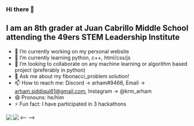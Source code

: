 ### Hi there 👋

## I am an 8th grader at Juan Cabrillo Middle School attending the 49ers STEM Leadership Institute
- 🔭 I’m currently working on my personal website
- 🌱 I’m currently learning python, c++, html/css/js
- 👯 I’m looking to collaborate on any machine learning or algorithm based project (preferably in python)
- 💬 Ask me about my fibonacci_problem solution!
- 📫 How to reach me: Discord -> arham#9466, Email -> arham.siddiqui61@gmail.com, Instagram -> @krm_arham
- 😄 Pronouns: he/him
- ⚡ Fun fact: I have participated in 3 hackathons

<img align="left" src="https://github-readme-stats.vercel.app/api?username=arham-siddiqui&&layout=compact&count_private=true&show_icons=true&hide_border=true&include_all_commits=true&bg_color=0D1117&title_color=FFFFFF&text_color=FFFFFF&icon_color=FFFFFF"/>
<-- 
<img align="left" src="https://github-readme-stats.vercel.app/api/top-langs/?username=arham-siddiqui&layout=compact&hide_border=true&card_width=250&bg_color=0D1117&title_color=FFFFFF&text_color=FFFFFF&icon_color=FFFFFF"/>
-->
